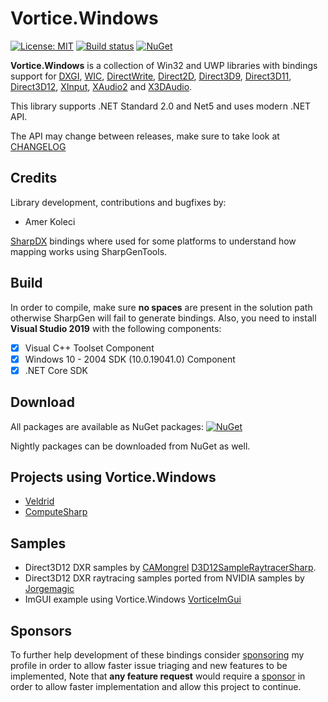 # Vortice.Windows

[![License: MIT](https://img.shields.io/badge/License-MIT-yellow.svg)](https://github.com/amerkoleci/Vortice.Windows/blob/master/LICENSE)
[![Build status](https://github.com/amerkoleci/Vortice.Windows/workflows/ci/badge.svg)](https://github.com/amerkoleci/Vortice.Windows/actions)
[![NuGet](https://img.shields.io/nuget/v/Vortice.Runtime.COM.svg)](https://www.nuget.org/packages?q=Tags%3A%22Vortice.Windows%22)

**Vortice.Windows** is a collection of Win32 and UWP libraries with bindings support for [DXGI](https://docs.microsoft.com/en-us/windows/desktop/direct3ddxgi/d3d10-graphics-programming-guide-dxgi), [WIC](https://docs.microsoft.com/en-us/windows/desktop/wic/-wic-lh), [DirectWrite](https://docs.microsoft.com/en-us/windows/desktop/directwrite/direct-write-portal), [Direct2D](https://docs.microsoft.com/en-us/windows/desktop/direct2d/direct2d-portal), [Direct3D9](https://docs.microsoft.com/en-us/windows/win32/direct3d9/dx9-graphics), [Direct3D11](https://docs.microsoft.com/en-us/windows/desktop/direct3d11/atoc-dx-graphics-direct3d-11), [Direct3D12](https://docs.microsoft.com/en-us/windows/desktop/direct3d12/directx-12-programming-guide), [XInput](https://docs.microsoft.com/en-us/windows/win32/xinput/getting-started-with-xinput), [XAudio2](https://docs.microsoft.com/en-us/windows/win32/xaudio2/xaudio2-introduction) and [X3DAudio](https://docs.microsoft.com/it-it/windows/win32/xaudio2/x3daudio).

This library supports .NET Standard 2.0 and Net5 and uses modern .NET API.

The API may change between releases, make sure to take look at [CHANGELOG](https://github.com/amerkoleci/Vortice.Windows/blob/master/CHANGELOG.md)

## Credits

Library development, contributions and bugfixes by:

- Amer Koleci

[SharpDX](https://github.com/sharpdx/SharpDX) bindings where used for some platforms to understand how mapping works using SharpGenTools.

## Build

In order to compile, make sure **no spaces** are present in the solution path otherwise SharpGen will fail to generate bindings.
Also, you need to install **Visual Studio 2019** with the following components:

- [x] Visual C++ Toolset Component
- [x] Windows 10 - 2004 SDK (10.0.19041.0) Component
- [x] .NET Core SDK

## Download

All packages are available as NuGet packages: [![NuGet](https://img.shields.io/nuget/v/Vortice.Runtime.COM.svg)](https://www.nuget.org/packages?q=Tags%3A%22Vortice.Windows%22)

Nightly packages can be downloaded from NuGet as well.

## Projects using Vortice.Windows

- [Veldrid](https://github.com/mellinoe/veldrid)
- [ComputeSharp](https://github.com/Sergio0694/ComputeSharp)

## Samples
- Direct3D12 DXR samples by [CAMongrel](https://github.com/CAMongrel) [D3D12SampleRaytracerSharp](https://github.com/CAMongrel/D3D12SampleRaytracerSharp).
- Direct3D12 DXR raytracing samples ported from NVIDIA samples by [Jorgemagic](https://github.com/Jorgemagic/CSharpDirectXRaytracing)
- ImGUI example using Vortice.Windows [VorticeImGui](https://github.com/YaakovDavis/VorticeImGui)

## Sponsors
To further help development of these bindings consider [sponsoring](https://github.com/sponsors/amerkoleci) my profile in order to allow faster issue triaging and new features to be implemented, Note that **any feature request** would require a [sponsor](https://github.com/sponsors/amerkoleci) in order to allow faster implementation and allow this project to continue.

